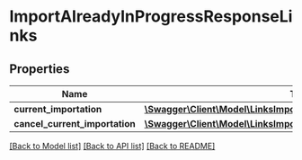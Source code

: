 # ImportAlreadyInProgressResponseLinks

## Properties
Name | Type | Description | Notes
------------ | ------------- | ------------- | -------------
**current_importation** | [**\Swagger\Client\Model\LinksImportationGetImportationMonitoringLink**](LinksImportationGetImportationMonitoringLink.md) |  | 
**cancel_current_importation** | [**\Swagger\Client\Model\LinksImportationCancelLink**](LinksImportationCancelLink.md) |  | 

[[Back to Model list]](../README.md#documentation-for-models) [[Back to API list]](../README.md#documentation-for-api-endpoints) [[Back to README]](../README.md)


